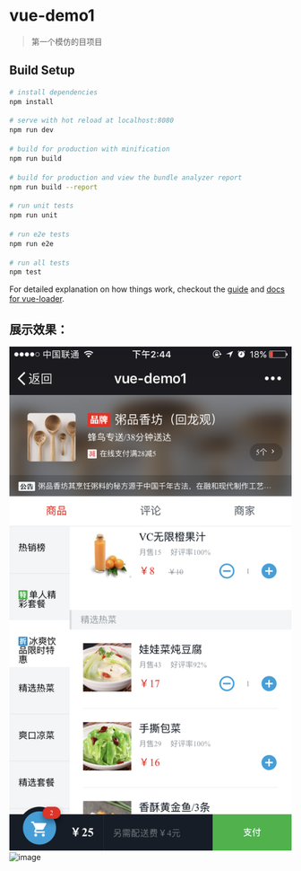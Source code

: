 # vue-demo1

> 第一个模仿的目项目

## Build Setup

``` bash
# install dependencies
npm install

# serve with hot reload at localhost:8080
npm run dev

# build for production with minification
npm run build

# build for production and view the bundle analyzer report
npm run build --report

# run unit tests
npm run unit

# run e2e tests
npm run e2e

# run all tests
npm test
```

For detailed explanation on how things work, checkout the [guide](http://vuejs-templates.github.io/webpack/) and [docs for vue-loader](http://vuejs.github.io/vue-loader).

## 展示效果：

![image](https://github.com/MesopotamiazZ/vue-wm/raw/master/resource/demo1.jpeg)
![image](https://github.com/oukingtim/king-admin/blob/master/screenshots/login.png)
